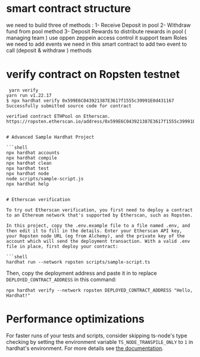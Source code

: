 # smart contract structure
we need to build three of methods : 
1- Receive Deposit in pool
2- Withdraw fund from pool method 
3- Deposit Rewards to distribute rewards in pool ( managing team )
use oppen zeppein access control it support team Roles 
we need to add events we need in this smart contract to add two event to call (deposit & withdraw ) methods

# verify contract on Ropsten testnet
```
 yarn verify
yarn run v1.22.17
$ npx hardhat verify 0x599E6C043921387E3617f1555c39991E0d431167
Successfully submitted source code for contract

verified contract ETHPool on Etherscan.
https://ropsten.etherscan.io/address/0x599E6C043921387E3617f1555c39991E0d431167#code


# Advanced Sample Hardhat Project

```shell
npx hardhat accounts
npx hardhat compile
npx hardhat clean
npx hardhat test
npx hardhat node
node scripts/sample-script.js
npx hardhat help


# Etherscan verification

To try out Etherscan verification, you first need to deploy a contract to an Ethereum network that's supported by Etherscan, such as Ropsten.

In this project, copy the .env.example file to a file named .env, and then edit it to fill in the details. Enter your Etherscan API key, your Ropsten node URL (eg from Alchemy), and the private key of the account which will send the deployment transaction. With a valid .env file in place, first deploy your contract:

```shell
hardhat run --network ropsten scripts/sample-script.ts
```

Then, copy the deployment address and paste it in to replace `DEPLOYED_CONTRACT_ADDRESS` in this command:

```shell
npx hardhat verify --network ropsten DEPLOYED_CONTRACT_ADDRESS "Hello, Hardhat!"
```

# Performance optimizations

For faster runs of your tests and scripts, consider skipping ts-node's type checking by setting the environment variable `TS_NODE_TRANSPILE_ONLY` to `1` in hardhat's environment. For more details see [the documentation](https://hardhat.org/guides/typescript.html#performance-optimizations).
